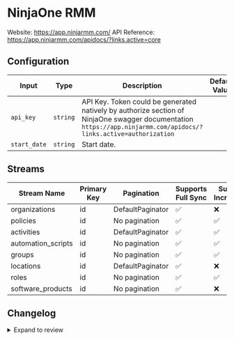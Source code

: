 # NinjaOne RMM
Website: https://app.ninjarmm.com/
API Reference: https://app.ninjarmm.com/apidocs/?links.active=core

## Configuration

| Input | Type | Description | Default Value |
|-------|------|-------------|---------------|
| `api_key` | `string` | API Key. Token could be generated natively by authorize section of NinjaOne swagger documentation `https://app.ninjarmm.com/apidocs/?links.active=authorization` |  |
| `start_date` | `string` | Start date.  |  |

## Streams
| Stream Name | Primary Key | Pagination | Supports Full Sync | Supports Incremental |
|-------------|-------------|------------|---------------------|----------------------|
| organizations | id | DefaultPaginator | ✅ |  ❌  |
| policies | id | No pagination | ✅ |  ✅  |
| activities | id | DefaultPaginator | ✅ |  ✅  |
| automation_scripts | id | No pagination | ✅ |  ✅  |
| groups | id | No pagination | ✅ |  ✅  |
| locations | id | DefaultPaginator | ✅ |  ❌  |
| roles | id | No pagination | ✅ |  ✅  |
| software_products | id | No pagination | ✅ |  ❌  |

## Changelog

<details>
  <summary>Expand to review</summary>

| Version          | Date              | Pull Request | Subject        |
|------------------|-------------------|--------------|----------------|
| 0.0.7 | 2025-06-14 | [61033](https://github.com/airbytehq/airbyte/pull/61033) | Update dependencies |
| 0.0.6 | 2025-05-24 | [60495](https://github.com/airbytehq/airbyte/pull/60495) | Update dependencies |
| 0.0.5 | 2025-05-10 | [59093](https://github.com/airbytehq/airbyte/pull/59093) | Update dependencies |
| 0.0.4 | 2025-04-19 | [58525](https://github.com/airbytehq/airbyte/pull/58525) | Update dependencies |
| 0.0.3 | 2025-04-12 | [57868](https://github.com/airbytehq/airbyte/pull/57868) | Update dependencies |
| 0.0.2 | 2025-04-05 | [57325](https://github.com/airbytehq/airbyte/pull/57325) | Update dependencies |
| 0.0.1 | 2025-04-04 | [57013](https://github.com/airbytehq/airbyte/pull/57013) | Initial release by [@btkcodedev](https://github.com/btkcodedev) via Connector Builder |

</details>
